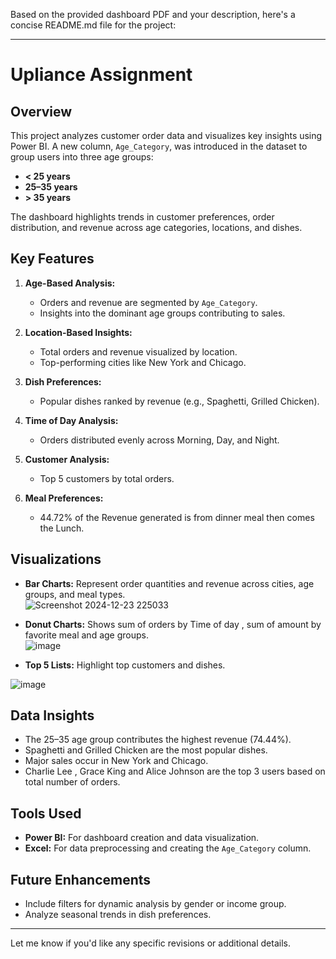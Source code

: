 Based on the provided dashboard PDF and your description, here's a concise README.md file for the project:

---

# Upliance Assignment 

## Overview  
This project analyzes customer order data and visualizes key insights using Power BI. A new column, `Age_Category`, was introduced in the dataset to group users into three age groups:  
- **< 25 years**  
- **25–35 years**  
- **> 35 years**  

The dashboard highlights trends in customer preferences, order distribution, and revenue across age categories, locations, and dishes.  

## Key Features  
1. **Age-Based Analysis:**  
   - Orders and revenue are segmented by `Age_Category`.  
   - Insights into the dominant age groups contributing to sales.  

2. **Location-Based Insights:**  
   - Total orders and revenue visualized by location.  
   - Top-performing cities like New York and Chicago.  

3. **Dish Preferences:**  
   - Popular dishes ranked by revenue (e.g., Spaghetti, Grilled Chicken).  

4. **Time of Day Analysis:**  
   - Orders distributed evenly across Morning, Day, and Night.  

5. **Customer Analysis:**  
   - Top 5 customers by total orders.  

6. **Meal Preferences:**  
   - 44.72% of the Revenue generated is from dinner meal then comes the Lunch.  

## Visualizations  
- **Bar Charts:** Represent order quantities and revenue across cities, age groups, and meal types.  
![Screenshot 2024-12-23 225033](https://github.com/user-attachments/assets/1cfb18ab-c01b-4cbc-8eb3-4b84b8f0c804)

- **Donut Charts:** Shows sum of orders by Time of day , sum of amount by favorite meal and age groups.  
![image](https://github.com/user-attachments/assets/c549f37e-5dca-4ac7-b340-0e0ca8ce6aa4)
- **Top 5 Lists:** Highlight top customers and dishes.
  
![image](https://github.com/user-attachments/assets/b436288b-f849-44f1-ad5d-583e3d259eb6)  

## Data Insights  
- The 25–35 age group contributes the highest revenue (74.44%).  
- Spaghetti and Grilled Chicken are the most popular dishes.  
- Major sales occur in New York and Chicago.  
- Charlie Lee , Grace King and Alice Johnson are the top 3 users based on total number of orders.

## Tools Used  
- **Power BI:** For dashboard creation and data visualization.  
- **Excel:** For data preprocessing and creating the `Age_Category` column.  

## Future Enhancements  
- Include filters for dynamic analysis by gender or income group.  
- Analyze seasonal trends in dish preferences.  

---  

Let me know if you'd like any specific revisions or additional details.
